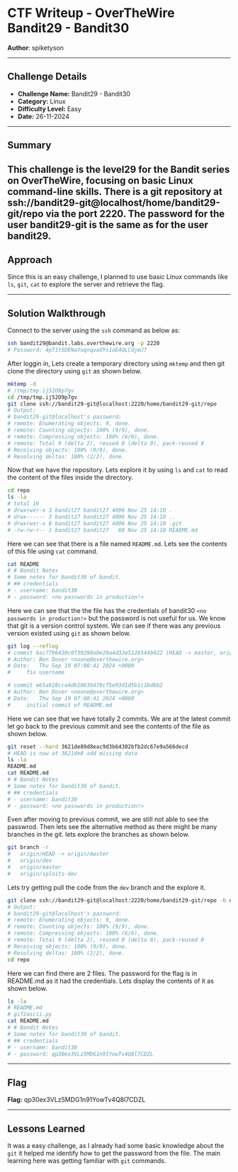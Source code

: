 # CTF Writeup - **OverTheWire Bandit29 - Bandit30**

**Author**: spiketyson  

---

## Challenge Details

- **Challenge Name:** Bandit29 - Bandit30
- **Category:** Linux
- **Difficulty Level:** Easy
- **Date:** 26-11-2024

---

## Summary

This challenge is the level29 for the Bandit series on OverTheWire, focusing on basic Linux command-line skills. There is a git repository at ssh://bandit29-git@localhost/home/bandit29-git/repo via the port 2220. The password for the user bandit29-git is the same as for the user bandit29.
---

## Approach

Since this is an easy challenge, I planned to use basic Linux commands like `ls`, `git`, `cat` to explore the server and retrieve the flag.

---

## Solution Walkthrough

Connect to the server using the `ssh` command as below as:

```bash
ssh bandit29@bandit.labs.overthewire.org -p 2220 
# Password: 4pT1t5DENaYuqnqvadYs1oE4QLCdjmJ7
```

After loggin in, Lets create a temporary directory using `mktemp` and then git clone the directory using `git` as shown below.

```bash
mktemp -d
# /tmp/tmp.ij52O9p7gv
cd /tmp/tmp.ij52O9p7gv
git clone ssh://bandit29-git@localhost:2220/home/bandit29-git/repo
# Output:
# bandit29-git@localhost's password: 
# remote: Enumerating objects: 9, done.
# remote: Counting objects: 100% (9/9), done.
# remote: Compressing objects: 100% (6/6), done.
# remote: Total 9 (delta 2), reused 0 (delta 0), pack-reused 0
# Receiving objects: 100% (9/9), done.
# Resolving deltas: 100% (2/2), done.
```

Now that we have the repository. Lets explore it by using `ls` and `cat` to read the content of the files inside the directory.

```bash
cd repo
ls -la
# total 16
# drwxrwxr-x 3 bandit27 bandit27 4096 Nov 25 14:10 .
# drwx------ 3 bandit27 bandit27 4096 Nov 25 14:10 ..
# drwxrwxr-x 8 bandit27 bandit27 4096 Nov 25 14:10 .git
# -rw-rw-r-- 1 bandit27 bandit27   68 Nov 25 14:10 README.md
```

Here we can see that there is a file named `README.md`. Lets see the contents of this file using `cat` command.

```bash
cat README
# # Bandit Notes
# Some notes for bandit30 of bandit.
# ## credentials
# - username: bandit30
# - password: <no passwords in production!>
```

Here we can see that the the file has the credentials of bandit30 `<no passwords in production!>` but the password is not useful for us. We know that git is a version control system. We can see if there was any previous version existed using `git` as shown below.

```bash
git log --reflog
# commit 6ac7796430c0f39290a0e29a4d32e5126544b022 (HEAD -> master, origin/master, origin/HEAD)
# Author: Ben Dover <noone@overthewire.org>
# Date:   Thu Sep 19 07:08:41 2024 +0000
#     fix username

# commit e65a928cca4db1863b478cf5e93d1d5b1c1bd6b2
# Author: Ben Dover <noone@overthewire.org>
# Date:   Thu Sep 19 07:08:41 2024 +0000
#     initial commit of README.md
```
Here we can see that we have totally 2 commits. We are at the latest commit let go back to the previous commit and see the contents of the file as shown below.

```bash
git reset --hard 3621de89d8eac9d3b64302bfb2dc67e9a566decd
# HEAD is now at 3621de8 add missing data
ls -la 
README.md
cat README.md
# # Bandit Notes
# Some notes for bandit30 of bandit.
# ## credentials
# - username: bandit30
# - password: <no passwords in production!>
```

Even after moving to previous commit, we are still not able to see the passwrod. Then lets see the alternative method as there might be many branches in the git. lets explore the branches as shown below.

```bash
git branch -r
#   origin/HEAD -> origin/master
#   origin/dev
#   origin/master
#   origin/sploits-dev
```

Lets try getting pull the code from the `dev` branch and the explore it. 

```bash
git clone ssh://bandit29-git@localhost:2220/home/bandit29-git/repo -b dev
# Output:
# bandit29-git@localhost's password: 
# remote: Enumerating objects: 9, done.
# remote: Counting objects: 100% (9/9), done.
# remote: Compressing objects: 100% (6/6), done.
# remote: Total 9 (delta 2), reused 0 (delta 0), pack-reused 0
# Receiving objects: 100% (9/9), done.
# Resolving deltas: 100% (2/2), done.
cd repo
```

Here we can find there are 2 files. The password for the flag is in README.md as it had the credentials. Lets display the contents of it as shown below.

```bash
ls -la 
# README.md 
# gif2ascii.py
cat README.md
# # Bandit Notes
# Some notes for bandit30 of bandit.
# ## credentials
# - username: bandit30
# - password: qp30ex3VLz5MDG1n91YowTv4Q8l7CDZL
```

---

## Flag

**Flag:**  qp30ex3VLz5MDG1n91YowTv4Q8l7CDZL

---

## Lessons Learned
It was a easy challenge, as I already had some basic knowledge about the `git` it helped me identify how to get the password from the file. The main learning here was getting familiar with `git` commands.